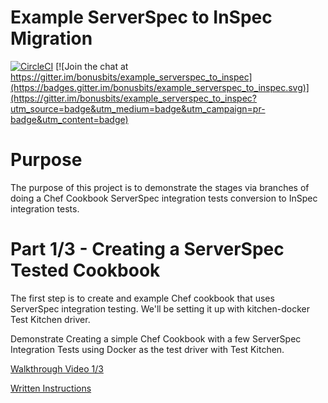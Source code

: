 # Example ServerSpec to InSpec Migration
[![CircleCI](https://circleci.com/gh/bonusbits/example_serverspec_to_inspec/tree/02_inspec_local.svg?style=shield)](https://circleci.com/gh/bonusbits/example_serverspec_to_inspec/tree/02_inspec_local)
[![Join the chat at https://gitter.im/bonusbits/example_serverspec_to_inspec](https://badges.gitter.im/bonusbits/example_serverspec_to_inspec.svg)](https://gitter.im/bonusbits/example_serverspec_to_inspec?utm_source=badge&utm_medium=badge&utm_campaign=pr-badge&utm_content=badge)

# Purpose
The purpose of this project is to demonstrate the stages via branches of doing a Chef Cookbook ServerSpec integration tests conversion to InSpec integration tests. 


# Part 1/3 - Creating a ServerSpec Tested Cookbook
The first step is to create and example Chef cookbook that uses ServerSpec integration testing. 
We'll be setting it up with kitchen-docker Test Kitchen driver.

Demonstrate Creating a simple Chef Cookbook with a few ServerSpec Integration Tests using Docker as the test driver with Test Kitchen.

[Walkthrough Video 1/3](https://www.youtube.com/watch?v=E0q4nIZ5QXg&list=PLy2eDDzDOIEr9N2o6qeBj-7gGy0M3KQNA)

[Written Instructions](https://www.bonusbits.com/wiki/HowTo:Migrate_ServerSpec_Integration_Tests_to_InSpec_for_Chef_Cookbook)